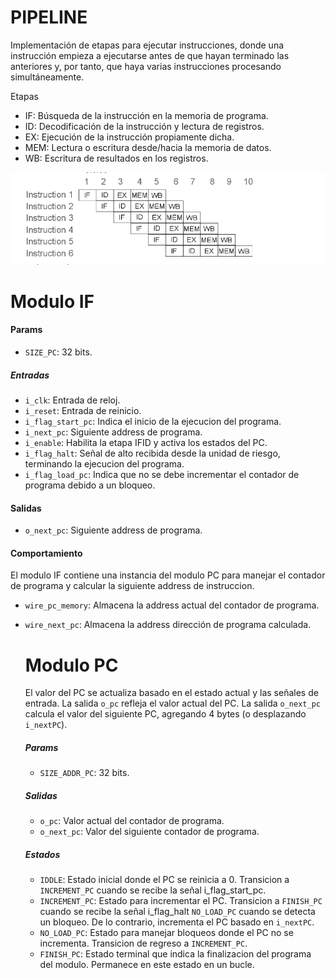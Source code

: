 # PIPELINE
Implementación de etapas para ejecutar instrucciones, donde una instrucción empieza a ejecutarse antes de que hayan terminado las anteriores y, por tanto, que haya varias instrucciones procesando simultáneamente.

Etapas
- IF: Búsqueda de la instrucción en la memoria de programa.
- ID: Decodificación de la instrucción y lectura de registros.
- EX: Ejecución de la instrucción propiamente dicha.
- MEM: Lectura o escritura desde/hacia la memoria de datos.
- WB: Escritura de resultados en los registros.

![Etapas](img/etapas.png)


# Modulo IF

#### Params

- `SIZE_PC`: 32 bits.

##### Entradas

- `i_clk`: Entrada de reloj.
- `i_reset`: Entrada de reinicio.
- `i_flag_start_pc`: Indica el inicio de la ejecucion del programa.
- `i_next_pc`: Siguiente address de programa.
- `i_enable`: Habilita la etapa IFID y activa los estados del PC.
- `i_flag_halt`: Señal de alto recibida desde la unidad de riesgo, terminando la ejecucion del programa.
- `i_flag_load_pc`: Indica que no se debe incrementar el contador de programa debido a un bloqueo.

#### Salidas

- `o_next_pc`: Siguiente address de programa.

#### Comportamiento

El modulo IF contiene una instancia del modulo PC para manejar el contador de programa y calcular la siguiente address de instruccion.

- `wire_pc_memory`: Almacena la address actual del contador de programa.
- `wire_next_pc`: Almacena la address dirección de programa calculada.

    # Modulo PC
    El valor del PC se actualiza basado en el estado actual y las señales de entrada.
    La salida `o_pc` refleja el valor actual del PC.
    La salida `o_next_pc` calcula el valor del siguiente PC,  agregando 4 bytes (o desplazando `i_nextPC`).
    ##### Params
    
    - `SIZE_ADDR_PC`: 32 bits.

    ##### Salidas
    
    - `o_pc`: Valor actual del contador de programa.
    - `o_next_pc`: Valor del siguiente contador de programa.
    
    ##### Estados
    
    - `IDDLE`: Estado inicial donde el PC se reinicia a 0. Transicion a `INCREMENT_PC` cuando se recibe la señal i_flag_start_pc.
    - `INCREMENT_PC`: Estado para incrementar el PC. Transicion a `FINISH_PC` cuando se recibe la señal i_flag_halt `NO_LOAD_PC` cuando se detecta un bloqueo. De lo contrario, incrementa el PC basado en `i_nextPC`.
    - `NO_LOAD_PC`: Estado para manejar bloqueos donde el PC no se incrementa. Transicion de regreso a `INCREMENT_PC`.
    - `FINISH_PC`: Estado terminal que indica la finalizacion del programa del modulo. Permanece en este estado en un bucle.
    
    
    
    


